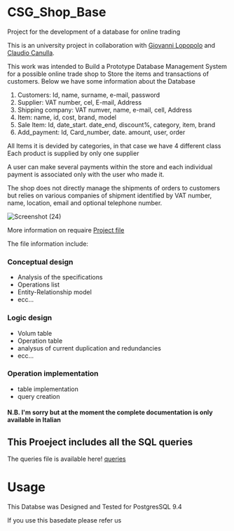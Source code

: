 # CSG_Shop_Base
Project for the development of a database for online trading

This is an university project in collaboration with [Giovanni Lopopolo](https://github.com/giovannilopopolo98) and [Claudio Canulla](https://github.com/claudioc93).

This work was intended to Build a Prototype Database Management System for a possible online trade shop to Store the items and transactions of customers. Below we have some information about the Database

1. Customers: Id, name, surname, e-mail, password
2. Supplier: VAT number, cel, E-mail, Address
3. Shipping company: VAT numver, name, e-mail, cell, Address
4. Item: name, id, cost, brand, model
5. Sale Item: Id, date_start. date_end, discount%, category, item, brand
6. Add_payment: Id, Card_number, date. amount, user, order

All Items it is devided by categories, in that case we have 4 different class
Each product is supplied by only one supplier

A user can make several payments within the store and each individual payment is
associated only with the user who made it.

The shop does not directly manage the shipments of orders to customers but relies on various companies of
shipment identified by VAT number, name, location, email and optional telephone number.

![Screenshot (24)](https://user-images.githubusercontent.com/71655239/170264194-a46102b7-130d-47fd-ae8e-940c4181d887.png)


More information on requaire [Project file](https://github.com/Sigma117/CSG_Shop_Base/blob/main/Negozio%20Elettronica%20FINALE%20V2.5.pdf)

The file information include:

### Conceptual design
-   Analysis of the specifications
-   Operations list
-   Entity-Relationship model
-   ecc...

### Logic design
- Volum table
- Operation table
- analysus of current duplication and redundancies
- ecc...

### Operation implementation
- table implementation
- query creation

#### N.B. I'm sorry but at the moment the complete documentation is only available in Italian

## This Proeject includes all the SQL queries
The queries file is available here! [queries](https://github.com/Sigma117/CSG_Shop_Base/blob/main/query%20V5.3.SQL)

# Usage

This Databse was Designed and Tested for PostgresSQL 9.4

If you use this basedate please refer us
